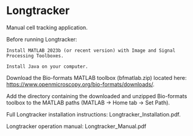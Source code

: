 # Longtracker
Manual cell tracking application. 

Before running Longtracker:

	Install MATLAB 2023b (or recent version) with Image and Signal Processing Toolboxes.

  	Install Java on your computer.
 	
Download the Bio-formats MATLAB toolbox (bfmatlab.zip) located here: https://www.openmicroscopy.org/bio-formats/downloads/.

Add the directory containing the downloaded and unzipped Bio-formats toolbox to the MATLAB paths (MATLAB -> Home tab -> Set Path).

Full Longtracker installation instructions: Longtracker_Installation.pdf.

Longtracker operation manual: Longtracker_Manual.pdf
